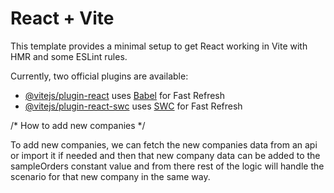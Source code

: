 # React + Vite

This template provides a minimal setup to get React working in Vite with HMR and some ESLint rules.

Currently, two official plugins are available:

- [@vitejs/plugin-react](https://github.com/vitejs/vite-plugin-react/blob/main/packages/plugin-react/README.md) uses [Babel](https://babeljs.io/) for Fast Refresh
- [@vitejs/plugin-react-swc](https://github.com/vitejs/vite-plugin-react-swc) uses [SWC](https://swc.rs/) for Fast Refresh






/* How to add new companies */

To add new companies, we can fetch the new companies data from an api or import it if needed and then that new company data can be added to the sampleOrders constant value and from there rest of the logic will handle the scenario for that new company in the same way.
